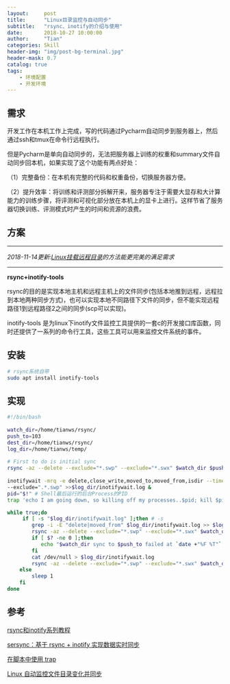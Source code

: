 ```yaml
---
layout:     post
title:      "Linux目录监控与自动同步"
subtitle:   "rsync、inotify的介绍与使用"
date:       2018-10-27 10:00:00
author:     "Tian"
categories: Skill
header-img: "img/post-bg-terminal.jpg"
header-mask: 0.7
catalog: true
tags:
    - 环境配置
    - 开发环境
---
```


## 需求

开发工作在本机工作上完成，写的代码通过Pycharm自动同步到服务器上，然后通过ssh和tmux在命令行远程执行。

但是Pycharm是单向自动同步的，无法把服务器上训练的权重和summary文件自动同步回本机，如果实现了这个功能有两点好处：

（1）完整备份：在本机有完整的代码和权重备份，切换服务器方便。

（2）提升效率：将训练和评测部分拆解开来，服务器专注于需要大显存和大计算能力的训练步骤，将评测和可视化部分放在本机上的显卡上进行。这样节省了服务器切换训练、评测模式时产生的时间和资源的浪费。

## 方案

-------

*2018-11-14更新:[Linux挂载远程目录](http://127.0.0.1:4000/skill/2018/11/14/remote-filesystem/)的方法能更完美的满足需求*

-------

**rsync+inotify-tools**

rsync的目的是实现本地主机和远程主机上的文件同步(包括本地推到远程，远程拉到本地两种同步方式)，也可以实现本地不同路径下文件的同步，但不能实现远程路径1到远程路径2之间的同步(scp可以实现)。

inotify-tools 是为linux下inotify文件监控工具提供的一套c的开发接口库函数，同时还提供了一系列的命令行工具，这些工具可以用来监控文件系统的事件。

## 安装

```bash
# rsync系统自带
sudo apt install inotify-tools
```

## 实现

```bash
#!/bin/bash
 
watch_dir=/home/tianws/rsync/
push_to=103
dest_dir=/home/tianws/rsync/
log_dir=/home/tianws/temp/
 
# First to do is initial sync
rsync -az --delete --exclude="*.swp" --exclude="*.swx" $watch_dir $push_to:$dest_dir
 
inotifywait -mrq -e delete,close_write,moved_to,moved_from,isdir --timefmt '%Y-%m-%d %H:%M:%S' --format '%w%f:%e:%T' $watch_dir \
--exclude=".*.swp" >>$log_dir/inotifywait.log &
pid="$!" # Shell最后运行的后台Process的PID
trap 'echo I am going down, so killing off my processes..$pid; kill $pid; exit' SIGHUP SIGINT SIGQUIT SIGTERM # 程序退出时结束子进程

while true;do
     if [ -s "$log_dir/inotifywait.log" ];then # -s
        grep -i -E "delete|moved_from" $log_dir/inotifywait.log >> $log_dir/inotify_away.log
        rsync -az --delete --exclude="*.swp" --exclude="*.swx" $watch_dir $push_to:$dest_dir
        if [ $? -ne 0 ];then
           echo "$watch_dir sync to $push_to failed at `date +"%F %T"`,please check it by manual"
        fi
        cat /dev/null > $log_dir/inotifywait.log
        rsync -az --delete --exclude="*.swp" --exclude="*.swx" $watch_dir $push_to:$dest_dir
    else
        sleep 1
    fi
done
```

## 参考

[rsync和inotify系列教程](https://www.cnblogs.com/f-ck-need-u/p/7220009.html)

[sersync：基于 rsync + inotify 实现数据实时同步](https://linux.cn/article-6032-1.html)

[在脚本中使用 trap](https://www.ibm.com/developerworks/cn/aix/library/au-usingtraps/index.html)

[Linux 自动监控文件目录变化并同步](https://www.jianshu.com/p/f387b45f0f1d)

